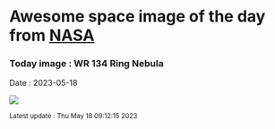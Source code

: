 
# Awesome space image of the day from [NASA](https://api.nasa.gov/)

### Today image : WR 134 Ring Nebula
Date : 2023-05-18

![](https://apod.nasa.gov/apod/image/2305/WR134SHO_1024.jpg)

<small>Latest update : Thu May 18 09:12:15 2023</small>
        